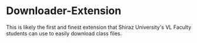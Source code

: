 # Downloader-Extension
This is likely the first and finest extension that Shiraz University's VL Faculty students can use to easily download class files. 
